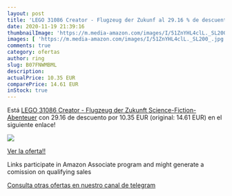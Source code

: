 ```yaml
---
layout: post
title: 'LEGO 31086 Creator - Flugzeug der Zukunf al 29.16 % de descuento'
date: 2020-11-19 21:39:16
thumbnailImage: 'https://m.media-amazon.com/images/I/51ZnYHL4clL._SL200_.jpg'
images: [ 'https://m.media-amazon.com/images/I/51ZnYHL4clL._SL200_.jpg' ]
comments: true
category: ofertas
author: ring
slug: B07FNWMBML
description:
actualPrice: 10.35 EUR
comparePrice: 14.61 EUR
inStock: true
---
```


Está [LEGO 31086 Creator - Flugzeug der Zukunft  Science-Fiction-Abenteuer](https://www.amazon.de/dp/B07FNWMBML/?tag=redken02-21) con 29.16 de descuento por 10.35 EUR (original: 14.61 EUR) en el siguiente enlace!

[![](https://m.media-amazon.com/images/I/51ZnYHL4clL._SL200_.jpg)](https://www.amazon.de/dp/B07FNWMBML/?tag=redken02-21)

[Ver la oferta!!](https://www.amazon.de/dp/B07FNWMBML/?tag=redken02-21)

Links participate in Amazon Associate program and might generate a comission on qualifying sales

[Consulta otras ofertas en nuestro canal de telegram](https://t.me/s/ofertas25)
